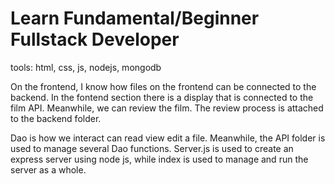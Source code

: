 # Learn Fundamental/Beginner Fullstack Developer

tools: html, css, js, nodejs, mongodb

On the frontend, I know how files on the frontend can be connected to the backend. In the fontend section there is a display that is connected to the film API. Meanwhile, we can review the film. The review process is attached to the backend folder.

Dao is how we interact can read view edit a file. Meanwhile, the API folder is used to manage several Dao functions. Server.js is used to create an express server using node js, while index is used to manage and run the server as a whole.



